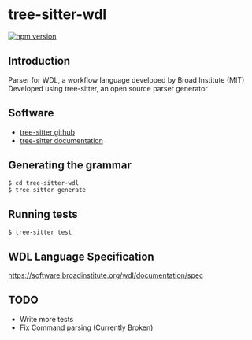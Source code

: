 # tree-sitter-wdl
[![npm version](https://badge.fury.io/js/tree-sitter-wdl.png)](https://badge.fury.io/js/tree-sitter-wdl)
## Introduction
Parser for WDL, a workflow language developed by Broad Institute (MIT)
Developed using tree-sitter, an open source parser generator
## Software
* [tree-sitter github](https://github.com/tree-sitter/tree-sitter)
* [tree-sitter documentation](https://tree-sitter.github.io/tree-sitter/)

## Generating the grammar
```
$ cd tree-sitter-wdl
$ tree-sitter generate
```
## Running tests
```
$ tree-sitter test
```
## WDL Language Specification
https://software.broadinstitute.org/wdl/documentation/spec

## TODO
* Write more tests
* Fix Command parsing (Currently Broken)
